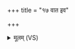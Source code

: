 +++
title = "१७ वात इव"

+++
<details><summary>मूलम् (VS)</summary>

वात॑ इव वृ॒क्षान्नि मृ॑णीहि पा॒दय॒ मा गामश्वं॒ पुरु॑ष॒मुच्छि॑ष एषाम्।  
क॒र्तॄन्नि॒वृत्ये॒तः कृ॑त्येऽप्रजा॒स्त्वाय॑ बोधय ॥
</details>